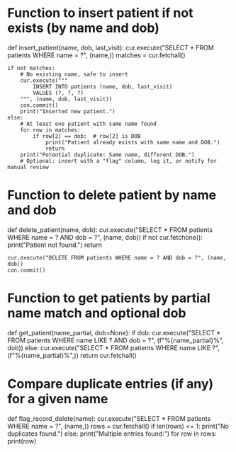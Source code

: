 
# Function to insert patient if not exists (by name and dob)
def insert_patient(name, dob, last_visit):
    cur.execute("SELECT * FROM patients WHERE name = ?", (name,))
    matches = cur.fetchall()

    if not matches:
        # No existing name, safe to insert
        cur.execute("""
            INSERT INTO patients (name, dob, last_visit)
            VALUES (?, ?, ?)
        """, (name, dob, last_visit))
        con.commit()
        print("Inserted new patient.")
    else:
        # At least one patient with same name found
        for row in matches:
            if row[2] == dob:  # row[2] is DOB
                print("Patient already exists with same name and DOB.")
                return
        print("Potential duplicate: Same name, different DOB.")
        # Optional: insert with a "flag" column, log it, or notify for manual review


# Function to delete patient by name and dob
def delete_patient(name, dob):
    cur.execute("SELECT * FROM patients WHERE name = ? AND dob = ?", (name, dob))
    if not cur.fetchone():
        print("Patient not found.")
        return

    cur.execute("DELETE FROM patients WHERE name = ? AND dob = ?", (name, dob))
    con.commit()


# Function to get patients by partial name match and optional dob
def get_patient(name_partial, dob=None):
    if dob:
        cur.execute("SELECT * FROM patients WHERE name LIKE ? AND dob = ?", (f"%{name_partial}%", dob))
    else:
        cur.execute("SELECT * FROM patients WHERE name LIKE ?", (f"%{name_partial}%",))
    return cur.fetchall()



# Compare duplicate entries (if any) for a given name
def flag_record_delete(name):
    cur.execute("SELECT * FROM patients WHERE name = ?", (name,))
    rows = cur.fetchall()
    if len(rows) <= 1:
        print("No duplicates found.")
    else:
        print("Multiple entries found:")
        for row in rows:
            print(row)